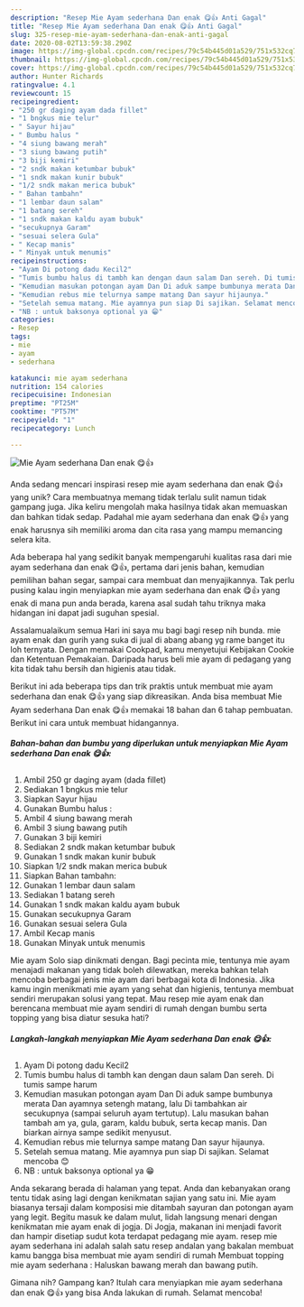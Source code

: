 ```yaml
---
description: "Resep Mie Ayam sederhana Dan enak 😋👍 Anti Gagal"
title: "Resep Mie Ayam sederhana Dan enak 😋👍 Anti Gagal"
slug: 325-resep-mie-ayam-sederhana-dan-enak-anti-gagal
date: 2020-08-02T13:59:38.290Z
image: https://img-global.cpcdn.com/recipes/79c54b445d01a529/751x532cq70/mie-ayam-sederhana-dan-enak-😋👍-foto-resep-utama.jpg
thumbnail: https://img-global.cpcdn.com/recipes/79c54b445d01a529/751x532cq70/mie-ayam-sederhana-dan-enak-😋👍-foto-resep-utama.jpg
cover: https://img-global.cpcdn.com/recipes/79c54b445d01a529/751x532cq70/mie-ayam-sederhana-dan-enak-😋👍-foto-resep-utama.jpg
author: Hunter Richards
ratingvalue: 4.1
reviewcount: 15
recipeingredient:
- "250 gr daging ayam dada fillet"
- "1 bngkus mie telur"
- " Sayur hijau"
- " Bumbu halus "
- "4 siung bawang merah"
- "3 siung bawang putih"
- "3 biji kemiri"
- "2 sndk makan ketumbar bubuk"
- "1 sndk makan kunir bubuk"
- "1/2 sndk makan merica bubuk"
- " Bahan tambahn"
- "1 lembar daun salam"
- "1 batang sereh"
- "1 sndk makan kaldu ayam bubuk"
- "secukupnya Garam"
- "sesuai selera Gula"
- " Kecap manis"
- " Minyak untuk menumis"
recipeinstructions:
- "Ayam Di potong dadu Kecil2"
- "Tumis bumbu halus di tambh kan dengan daun salam Dan sereh. Di tumis sampe harum"
- "Kemudian masukan potongan ayam Dan Di aduk sampe bumbunya merata Dan ayamnya setengh matang, lalu Di tambahkan air secukupnya (sampai seluruh ayam tertutup). Lalu masukan bahan tambah am ya, gula, garam, kaldu bubuk, serta kecap manis. Dan biarkan airnya sampe sedikit menyusut."
- "Kemudian rebus mie telurnya sampe matang Dan sayur hijaunya."
- "Setelah semua matang. Mie ayamnya pun siap Di sajikan. Selamat mencoba 😊"
- "NB : untuk baksonya optional ya 😁"
categories:
- Resep
tags:
- mie
- ayam
- sederhana

katakunci: mie ayam sederhana 
nutrition: 154 calories
recipecuisine: Indonesian
preptime: "PT25M"
cooktime: "PT57M"
recipeyield: "1"
recipecategory: Lunch

---
```



![Mie Ayam sederhana Dan enak 😋👍](https://img-global.cpcdn.com/recipes/79c54b445d01a529/751x532cq70/mie-ayam-sederhana-dan-enak-😋👍-foto-resep-utama.jpg)

Anda sedang mencari inspirasi resep mie ayam sederhana dan enak 😋👍 yang unik? Cara membuatnya memang tidak terlalu sulit namun tidak gampang juga. Jika keliru mengolah maka hasilnya tidak akan memuaskan dan bahkan tidak sedap. Padahal mie ayam sederhana dan enak 😋👍 yang enak harusnya sih memiliki aroma dan cita rasa yang mampu memancing selera kita.

Ada beberapa hal yang sedikit banyak mempengaruhi kualitas rasa dari mie ayam sederhana dan enak 😋👍, pertama dari jenis bahan, kemudian pemilihan bahan segar, sampai cara membuat dan menyajikannya. Tak perlu pusing kalau ingin menyiapkan mie ayam sederhana dan enak 😋👍 yang enak di mana pun anda berada, karena asal sudah tahu triknya maka hidangan ini dapat jadi suguhan spesial.

Assalamualaikum semua Hari ini saya mu bagi bagi resep nih bunda. mie ayam enak dan gurih yang suka di jual di abang abang yg rame banget itu loh ternyata. Dengan memakai Cookpad, kamu menyetujui Kebijakan Cookie dan Ketentuan Pemakaian. Daripada harus beli mie ayam di pedagang yang kita tidak tahu bersih dan higienis atau tidak.


Berikut ini ada beberapa tips dan trik praktis untuk membuat mie ayam sederhana dan enak 😋👍 yang siap dikreasikan. Anda bisa membuat Mie Ayam sederhana Dan enak 😋👍 memakai 18 bahan dan 6 tahap pembuatan. Berikut ini cara untuk membuat hidangannya.

<!--inarticleads1-->

##### Bahan-bahan dan bumbu yang diperlukan untuk menyiapkan Mie Ayam sederhana Dan enak 😋👍:

1. Ambil 250 gr daging ayam (dada fillet)
1. Sediakan 1 bngkus mie telur
1. Siapkan  Sayur hijau
1. Gunakan  Bumbu halus :
1. Ambil 4 siung bawang merah
1. Ambil 3 siung bawang putih
1. Gunakan 3 biji kemiri
1. Sediakan 2 sndk makan ketumbar bubuk
1. Gunakan 1 sndk makan kunir bubuk
1. Siapkan 1/2 sndk makan merica bubuk
1. Siapkan  Bahan tambahn:
1. Gunakan 1 lembar daun salam
1. Sediakan 1 batang sereh
1. Gunakan 1 sndk makan kaldu ayam bubuk
1. Gunakan secukupnya Garam
1. Gunakan sesuai selera Gula
1. Ambil  Kecap manis
1. Gunakan  Minyak untuk menumis


Mie ayam Solo siap dinikmati dengan. Bagi pecinta mie, tentunya mie ayam menajadi makanan yang tidak boleh dilewatkan, mereka bahkan telah mencoba berbagai jenis mie ayam dari berbagai kota di Indonesia. Jika kamu ingin menikmati mie ayam yang sehat dan higienis, tentunya membuat sendiri merupakan solusi yang tepat. Mau resep mie ayam enak dan berencana membuat mie ayam sendiri di rumah dengan bumbu serta topping yang bisa diatur sesuka hati? 

<!--inarticleads2-->

##### Langkah-langkah menyiapkan Mie Ayam sederhana Dan enak 😋👍:

1. Ayam Di potong dadu Kecil2
1. Tumis bumbu halus di tambh kan dengan daun salam Dan sereh. Di tumis sampe harum
1. Kemudian masukan potongan ayam Dan Di aduk sampe bumbunya merata Dan ayamnya setengh matang, lalu Di tambahkan air secukupnya (sampai seluruh ayam tertutup). Lalu masukan bahan tambah am ya, gula, garam, kaldu bubuk, serta kecap manis. Dan biarkan airnya sampe sedikit menyusut.
1. Kemudian rebus mie telurnya sampe matang Dan sayur hijaunya.
1. Setelah semua matang. Mie ayamnya pun siap Di sajikan. Selamat mencoba 😊
1. NB : untuk baksonya optional ya 😁


Anda sekarang berada di halaman yang tepat. Anda dan kebanyakan orang tentu tidak asing lagi dengan kenikmatan sajian yang satu ini. Mie ayam biasanya tersaji dalam komposisi mie ditambah sayuran dan potongan ayam yang legit. Begitu masuk ke dalam mulut, lidah langsung menari dengan kenikmatan mie ayam enak di jogja. Di Jogja, makanan ini menjadi favorit dan hampir disetiap sudut kota terdapat pedagang mie ayam. resep mie ayam sederhana ini adalah salah satu resep andalan yang bakalan membuat kamu bangga bisa membuat mie ayam sendiri di rumah Membuat topping mie ayam sederhana : Haluskan bawang merah dan bawang putih. 

Gimana nih? Gampang kan? Itulah cara menyiapkan mie ayam sederhana dan enak 😋👍 yang bisa Anda lakukan di rumah. Selamat mencoba!
